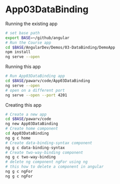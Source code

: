# App03DataBinding

Running the existing app

```sh
# set base path
export BASE=~/github/angular 
# Run the Course app
cd $BASE/AngularDev/Demos/03-DataBinding/DemoApp
npm install
ng serve --open
```

Running this app

```sh
# Run App03DataBinding app
cd $BASE/pawarv/code/App03DataBinding
ng serve --open
# open on a different port
ng serve --open --port 4201

```

Creating this app

```sh
# Create a new app
cd $BASE/pawarv/code
ng new App03DataBinding
# Create home component
cd App03DataBinding
ng g c home
# Create data-binding-syntax component
ng g c data-binding-syntax
# Create two-way-binding component
ng g c two-way-binding
# delete ng component ngFor using ng
# this how to delete a component in angular
ng g c ngFor
ng g c ngFor

```

